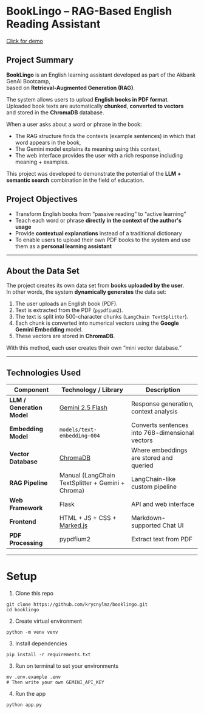 # BookLingo – RAG-Based English Reading Assistant
[Click for demo](https://www.booklingo.koraydev.com)
## Project Summary  
**BookLingo** is an English learning assistant developed as part of the Akbank GenAI Bootcamp,  
based on **Retrieval-Augmented Generation (RAG)**.  

The system allows users to upload **English books in PDF format**.  
Uploaded book texts are automatically **chunked**, **converted to vectors**  
and stored in the **ChromaDB** database.  

When a user asks about a word or phrase in the book:  
-  The RAG structure finds the contexts (example sentences) in which that word appears in the book,  
-  The Gemini model explains its meaning using this context,  
-  The web interface provides the user with a rich response including meaning + examples.  

This project was developed to demonstrate the potential of the **LLM + semantic search** combination in the field of education.

## Project Objectives
- Transform English books from “passive reading” to “active learning”  
- Teach each word or phrase **directly in the context of the author's usage**  
- Provide **contextual explanations** instead of a traditional dictionary  
- To enable users to upload their own PDF books to the system and use them as a **personal learning assistant**  

---

## About the Data Set  

The project creates its own data set from **books uploaded by the user**.  
In other words, the system **dynamically generates** the data set:

1. The user uploads an English book (PDF).  
2. Text is extracted from the PDF (`pypdfium2`).  
3. The text is split into 500-character chunks (`LangChain TextSplitter`).  
4. Each chunk is converted into numerical vectors using the **Google Gemini Embedding** model.  
5. These vectors are stored in **ChromaDB**.  

With this method, each user creates their own “mini vector database.”  

---

## Technologies Used

| Component | Technology / Library | Description |
|----------|------------------------|-----------|
| **LLM / Generation Model** | [Gemini 2.5 Flash](https://ai.google.dev/gemini-api/docs) | Response generation, context analysis |
| **Embedding Model** | `models/text-embedding-004` | Converts sentences into 768-dimensional vectors |
| **Vector Database** | [ChromaDB](https://www.trychroma.com/) | Where embeddings are stored and queried |
| **RAG Pipeline** | Manual (LangChain TextSplitter + Gemini + Chroma) | LangChain-like custom pipeline |
| **Web Framework** | Flask | API and web interface |
| **Frontend** | HTML + JS + CSS + [Marked.js](https://marked.js.org) | Markdown-supported Chat UI |
| **PDF Processing** | pypdfium2 | Extract text from PDF |

---

# Setup
1. Clone this repo
```
git clone https://github.com/krycnylmz/booklingo.git
cd booklingo
```
2. Create virtual environment 
```
python -m venv venv
```
3. Install dependencies
```
pip install -r requirements.txt
```
3. Run on terminal to set your environments
```
mv .env.example .env
# Then write your own GEMINI_API_KEY
```
4. Run the app
```
python app.py
```